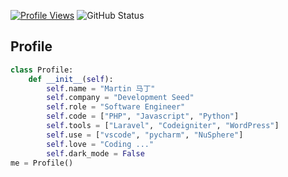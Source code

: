 [![Profile Views](https://komarev.com/ghpvc/?username=MatinChangiz)](https://github.com/MatinChangiz)
![GitHub Status](https://github-readme-status.vercel.app/api/status?username=MatinChangiz)
## Profile

```python
class Profile:
    def __init__(self):
        self.name = "Martin 马丁"
        self.company = "Development Seed"
        self.role = "Software Engineer"
        self.code = ["PHP", "Javascript", "Python"]
        self.tools = ["Laravel", "Codeigniter", "WordPress"]
        self.use = ["vscode", "pycharm", "NuSphere"]
        self.love = "Coding ..."
        self.dark_mode = False
me = Profile()
